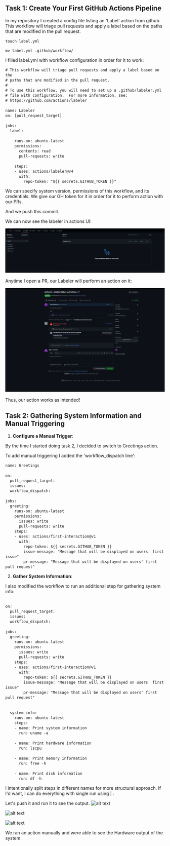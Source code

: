 ## Task 1: Create Your First GitHub Actions Pipeline

In my repository I created a config file listing an 'Label' action from github. This workflow will triage pull requests and apply a label based on the paths that are modified in the pull request.

```
touch label.yml
```

```
mv label.yml .github/workflow/
```
I filled label.yml with workflow configuration in order for it to work:
```
# This workflow will triage pull requests and apply a label based on the
# paths that are modified in the pull request.
#
# To use this workflow, you will need to set up a .github/labeler.yml
# file with configuration.  For more information, see:
# https://github.com/actions/labeler

name: Labeler
on: [pull_request_target]

jobs:
  label:

    runs-on: ubuntu-latest
    permissions:
      contents: read
      pull-requests: write

    steps:
    - uses: actions/labeler@v4
      with:
        repo-token: "${{ secrets.GITHUB_TOKEN }}"

```

We can specify system version, permissions of this workflow, and its credentials.  We give our GH token for it in order for it to perform action with our PRs.

And we push this commit. 

We can now see the labeler in actions UI:

![alt text](actions.png)

Anytime I open a PR, our Labeler will perform an action on it:

![alt text](PR.png)

Thus, our action works as intended! 

## Task 2: Gathering System Information and Manual Triggering

1. **Configure a Manual Trigger**:

By the time I started doing task 2, I decided to switch to Greetings action.

To add manual triggering I added the 'workflow_dispatch line':

```
name: Greetings

on:
  pull_request_target:
  issues:
  workflow_dispatch:

jobs:
  greeting:
    runs-on: ubuntu-latest
    permissions:
      issues: write
      pull-requests: write
    steps:
    - uses: actions/first-interaction@v1
      with:
        repo-token: ${{ secrets.GITHUB_TOKEN }}
        issue-message: "Message that will be displayed on users' first issue"
        pr-message: "Message that will be displayed on users' first pull request"
```

2. **Gather System Information**:

I also modified the workflow to run an additional step for gathering system info:

```name: Greetings

on:
  pull_request_target:
  issues:
  workflow_dispatch:

jobs:
  greeting:
    runs-on: ubuntu-latest
    permissions:
      issues: write
      pull-requests: write
    steps:
    - uses: actions/first-interaction@v1
      with:
        repo-token: ${{ secrets.GITHUB_TOKEN }}
        issue-message: "Message that will be displayed on users' first issue"
        pr-message: "Message that will be displayed on users' first pull request"


  system-info:
    runs-on: ubuntu-latest
    steps:
    - name: Print system information
      run: uname -a
    
    - name: Print hardware information
      run: lscpu
    
    - name: Print memory information
      run: free -h
    
    - name: Print disk information
      run: df -h
````
I intentionally split steps in different names for more structural approach. If I'd want, I can do everything with single run using | .

Let's push it and run it to see the output.
![alt text](manual_trigger.png)

![alt text](hardware1.png)

![alt text](hardware2.png)

We ran an action manually and were able to see the Hardware output of the system.